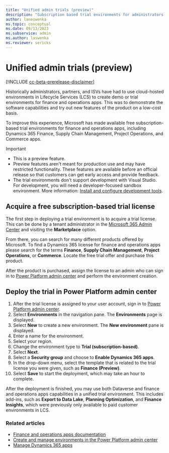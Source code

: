 ```yaml
---
title: "Unified admin trials (preview)"
description: "Subscription based trial environments for administrators of finance and operations apps."
author: laneswenka
ms.topic: conceptual
ms.date: 09/13/2023
ms.subservice: admin
ms.author: laswenka
ms.reviewer: sericks
---
```


# Unified admin trials (preview)

[!INCLUDE [cc-beta-prerelease-disclaimer](../../includes/cc-beta-prerelease-disclaimer.md)]

Historically administrators, partners, and ISVs have had to use cloud-hosted environments in Lifecycle Services (LCS) to create demo or trial environments for finance and operations apps.  This was to demonstrate the software capabilities and try out new features of the product on a low-cost basis.

To improve this experience, Microsoft has made available free subscription-based trial environments for finance and operations apps, including Dynamics 365 Finance, Supply Chain Management, Project Operations, and Commerce apps.

> [!IMPORTANT]
>
> - This is a preview feature.
> - Preview features aren't meant for production use and may have restricted functionality. These features are available before an official release so that customers can get early access and provide feedback.
> - The trial environments don't support development with Visual Studio. For development, you will need a developer-focused sandbox environment. More information: [Install and configure development tools](/power-platform/developer/unified-experience/finance-operations-install-config-tools).

## Acquire a free subscription-based trial license

The first step in deploying a trial environment is to acquire a trial license.  This can be done by a tenant administrator in the [Microsoft 365 Admin Center](https://admin.microsoft.com/) and visiting the **Marketplace** option.  

From there, you can search for many different products offered by Microsoft.  To find a Dynamics 365 license for finance and operations apps please search for the terms **Finance**, **Supply Chain Management**, **Project Operations**, or **Commerce**.  Locate the free trial offer and purchase this product.

After the product is purchased, assign the license to an admin who can sign in to [Power Platform admin center](https://admin.powerplatform.microsoft.com) and perform the environment creation.

## Deploy the trial in Power Platform admin center

1. After the trial license is assigned to your user account, sign in to [Power Platform admin center](https://admin.powerplatform.microsoft.com).
1. Select **Environments** in the navigation pane. The **Environments** page is displayed.
1. Select **New** to create a new environment. The **New environment** pane is displayed.
1. Enter a name for the environment.
1. Select your region.
1. Change the environment type to **Trial (subscription-based)**.
2. Select **Next**.
1. Select a **Security group** and choose to **Enable Dynamics 365 apps**.
1. In the drop-down menu, select the template that is related to the trial license you were given, such as **Finance (Preview)**.
1. Select **Save** to start the deployment, which may take an hour to complete.  

After the deployment is finished, you may use both Dataverse and finance and operations apps capabilities in a unified trial environment. This includes add-ins, such as **Export to Data Lake**, **Planning Optimization**, and **Finance Insights**, which were previously only available to paid customer environments in LCS.

### Related articles

- [Finance and operations apps documentation](/dynamics365/fin-ops-core/fin-ops/)
- [Create and manage environments in the Power Platform admin center](/power-platform/admin/create-environment)
- [Manage Dynamics 365 apps](/power-platform/admin/manage-apps)
